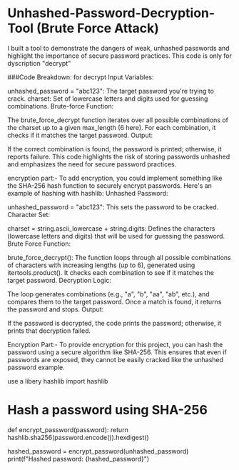 # Unhashed-Password-Decryption-Tool (Brute Force Attack)
I built a tool to demonstrate the dangers of weak, unhashed passwords and highlight the importance of secure password practices.
This code is only for dyscription "decrypt"


###Code Breakdown: for decrypt
Input Variables:

unhashed_password = "abc123": The target password you're trying to crack.
charset: Set of lowercase letters and digits used for guessing combinations.
Brute-force Function:

The brute_force_decrypt function iterates over all possible combinations of the charset up to a given max_length (6 here).
For each combination, it checks if it matches the target password.
Output:

If the correct combination is found, the password is printed; otherwise, it reports failure.
This code highlights the risk of storing passwords unhashed and emphasizes the need for secure password practices.

encryption part:-
To add encryption, you could implement something like the SHA-256 hash function to securely encrypt passwords. Here's an example of hashing with hashlib:
Unhashed Password:

unhashed_password = "abc123": This sets the password to be cracked.
Character Set:

charset = string.ascii_lowercase + string.digits: Defines the characters (lowercase letters and digits) that will be used for guessing the password.
Brute Force Function:

brute_force_decrypt(): The function loops through all possible combinations of characters with increasing lengths (up to 6), generated using itertools.product(). It checks each combination to see if it matches the target password.
Decryption Logic:

The loop generates combinations (e.g., "a", "b", "aa", "ab", etc.), and compares them to the target password.
Once a match is found, it returns the password and stops.
Output:

If the password is decrypted, the code prints the password; otherwise, it prints that decryption failed.

Encryption Part:-
To provide encryption for this project, you can hash the password using a secure algorithm like SHA-256. This ensures that even if passwords are exposed, they cannot be easily cracked like the unhashed password example.


use a libery hashlib
import hashlib

# Hash a password using SHA-256
def encrypt_password(password):
    return hashlib.sha256(password.encode()).hexdigest()

hashed_password = encrypt_password(unhashed_password)
print(f"Hashed password: {hashed_password}")
